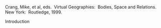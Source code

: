 Crang, Mike, et al, eds.  Virtual Geographies:  Bodies, Space and Relations.  New York:  Routledge, 1999.

Introduction
